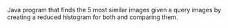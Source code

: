 Java program that finds the 5 most similar images given a query images by creating a reduced histogram for both and comparing them.
